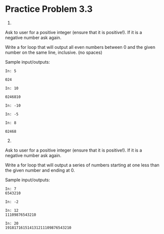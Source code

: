 # Practice Problem 3.3

1.

Ask to user for a positive integer (ensure that it is positive!).  If it is a negative number ask again.

Write a for loop that will output all even numbers between 0 and the given number on the same line, inclusive. (no spaces)

Sample input/outputs:

```
In: 5
```

```
024
```

```
In: 10
```

```
0246810
```

```
In: -10
```

```
In: -5
```

```
In: 8
```

```
02468
```

2.

Ask to user for a positive integer (ensure that it is positive!).  If it is a negative number ask again.

Write a for loop that will output a series of numbers starting at one less than the given number and ending at 0.


Sample input/outputs:

```
In: 7
6543210
```

```
In: -2
```

```
In: 12
11109876543210
```

```
In: 20
191817161514131211109876543210
```

 

